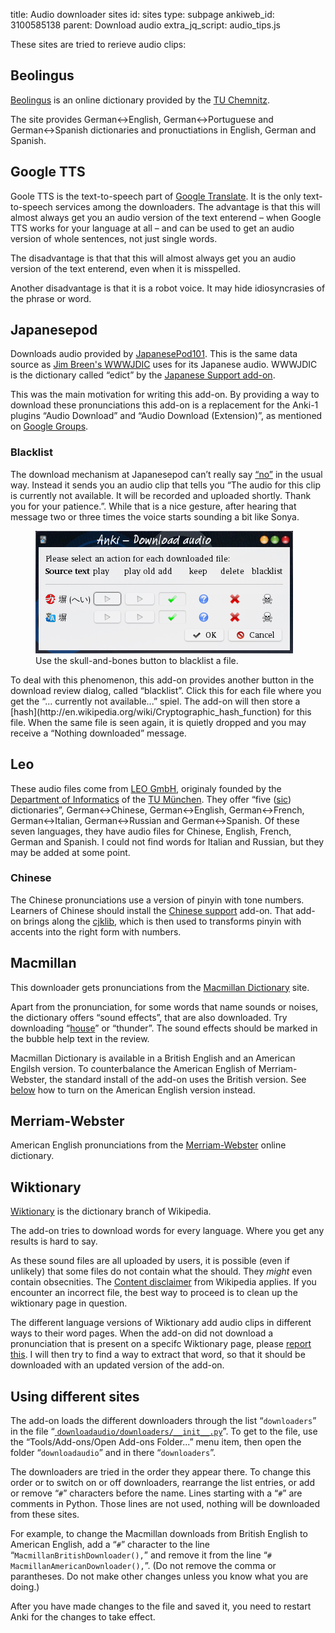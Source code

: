 title: Audio downloader sites
id: sites
type: subpage
ankiweb_id: 3100585138
parent: Download audio
extra_jq_script: audio_tips.js

These sites are tried to rerieve audio clips:

## Beolingus

[Beolingus](http://dict.tu-chemnitz.de/doc/about.en.html) is an online
dictionary provided by the
[<span class="qtbase tu">TU</span> Chemnitz](http://www.tu-chemnitz.de/en/).

The site provides German↔English, German↔Portuguese and German↔Spanish
dictionaries and pronuctiations in English, German and Spanish.

## <span id='gtts'>Google TTS</span>

Goole TTS is the text-to-speech part of
[Google Translate](http://translate.google.com/#auto/en/).  It is the
only text-to-speech services among the downloaders. The advantage is
that this will almost always get you an audio version of the text
enterend – when Google TTS works for your language at all – and can be
used to get an audio version of whole sentences, not just single
words.

The disadvantage is that that this will almost always get you an audio
version of the text enterend, even when it is misspelled.

Another disadvantage is that it is a robot voice. It may hide
idiosyncrasies of the phrase or word.

## <span id="jpod">Japanesepod</span>

Downloads audio provided by
[JapanesePod101](http://www.japanesepod101.com/).  This is the same
data source as
[Jim Breen's WWWJDIC](http://www.csse.monash.edu.au/~jwb/cgi-bin/wwwjdic.cgi?1C)
uses for its Japanese audio. WWWJDIC
is the dictionary called “edict” by the
[Japanese Support add-on](https://ankiweb.net/shared/info/3918629684).


This was the main motivation for writing this add-on. By providing a
way to download these pronunciations this add-on is a replacement for
the Anki-1 plugins “Audio Download” and “Audio Download (Extension)”,
as mentioned on
[Google Groups](https://groups.google.com/forum/#!searchin/ankisrs/breen/ankisrs/UHGEpSkWf9k/3bFJ71AimCEJ).

### <span id="blacklist">Blacklist</span>

The download mechanism at Japanesepod can’t really say
[“no”](nopagehere.html) in the usual way. Instead it sends you an
audio clip that tells you “The audio for this clip is currently not
available. It will be recorded and uploaded shortly. Thank you for
your patience.”. While that is a nice gesture, after hearing that
message two or three times the voice starts sounding a bit like <span
class="qtbase sonya">Sonya</span>.


<figure>
<img src="images/blacklist.png"
alt="Review dialog with a skull-and-bones button">
<figcaption>Use the skull-and-bones button to blacklist a file.</figcaption>
</figure>
To deal with this phenomenon, this add-on provides another button in
the download review dialog, called “blacklist”. Click this for each
file where you get the “... currently not
available...” spiel. The add-on will then store a
[hash](http://en.wikipedia.org/wiki/Cryptographic_hash_function) for
this file. When the same file is seen again, it is quietly dropped and
you may receive a “Nothing downloaded” message.


## Leo

These audio files come from
[LEO GmbH](http://www.leo.org/index_en.html), originaly founded by the
[Department of Informatics](http://www.in.tum.de/en.html) of the
[<span class="qtbase tu">TU</span> München](http://www.tum.de/en/homepage/).
They offer “five ([sic](http://www.leo.org/index_en.html))
dictionaries”, German↔Chinese, German↔English, German↔French,
German↔Italian, German↔Russian and German↔Spanish. Of these seven
languages, they have audio files for Chinese, English, French, German
and Spanish. I could not find words for Italian and Russian, but they
may be added at some point.

### Chinese

The Chinese pronunciations use a version of pinyin with tone
numbers. Learners of Chinese should install the
[Chinese support](https://ankiweb.net/shared/info/3448800906)
add-on. That add-on brings along the [cjklib](http://cjklib.org/),
which is then used to transforms pinyin with accents into the right
form with numbers.

## Macmillan

This downloader gets  pronunciations from the
[Macmillan Dictionary](http://www.macmillandictionary.com/) site.

Apart from the pronunciation, for some words that name sounds or
noises, the dictionary offers “sound effects”, that are also
downloaded. Try downloading
“[house](http://en.wikipedia.org/wiki/House_music)” or “thunder”. The
sound effects should be marked in the bubble help text in the review.

Macmillan Dictionary is available in a British English and an American
Engilsh version. To counterbalance the American English of
Merriam-Webster, the standard install of the add-on uses the British
version. See [below](#sitesonoff) how to turn on the American English
version instead.

## Merriam-Webster

American English pronunciations from the
[Merriam-Webster](http://www.merriam-webster.com/info/index.htm)
online dictionary.

## Wiktionary

[Wiktionary](http://www.wiktionary.org) is the dictionary branch of Wikipedia.

The add-on tries to download words for every language. Where you get
any results is hard to say.

As these sound files are all uploaded by users, it is possible (even
if unlikely) that some files do not contain what the should. They
*might* even contain obsecnities. The
[Content disclaimer](http://en.wikipedia.org/wiki/Wikipedia:Content_disclaimer)
from Wikipedia applies. If you encounter an incorrect file, the best
way to proceed is to clean up the wiktionary page in
question.

The different language versions of Wiktionary add audio clips in
different ways to their word pages. When the add-on did not download a
pronunciation that is present on a specifc Wiktionary page, please
[report this](https://github.com/ospalh/anki-addons/issues?state=open). I
will then try to find a way to extract that word, so that it should be
downloaded with an updated version of the add-on.

## <span id="sitesonoff">Using different sites</span>

The add-on loads the different downloaders through the list
“`downloaders`” in the file “<a
href="https://github.com/ospalh/anki-addons/blob/master/downloadaudio/downloaders/__init__.py">
`downloadaudio/downloaders/__init__.py`</a>”. To get to the file, use
the “Tools/Add-ons/Open Add-ons Folder...”  menu item, then open the
folder “`downloadaudio`” and in there “`downloaders`”.

The downloaders are tried in the order they appear there. To change
this order or to switch on or off downloaders, rearrange the list
entries, or add or remove “`#`” characters before the name. Lines
starting with a “`#`” are comments in Python. Those lines are not
used, nothing will be downloaded from these sites.

For example, to change the Macmillan downloads from British English to
American English, add a “`#`” character to the line
“`MacmillanBritishDownloader(),`” and remove it from the line “`#
MacmillanAmericanDownloader(),`”. (Do not remove the comma or
parantheses. Do not make other changes unless you know what you are
doing.)

After you have made changes to the file and saved it, you need to
restart Anki for the changes to take effect.
